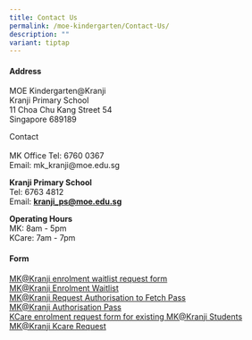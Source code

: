 ```yaml
---
title: Contact Us
permalink: /moe-kindergarten/Contact-Us/
description: ""
variant: tiptap
---
```

<h4><strong>Address</strong></h4>
<p>MOE Kindergarten@Kranji
<br>Kranji Primary School
<br>11 Choa Chu Kang Street 54
<br>Singapore 689189</p>
<p>Contact
<br>&nbsp;
<br>MK Office Tel: 6760 0367
<br>Email:&nbsp;mk_kranji@moe.edu.sg</p>
<p><strong>Kranji Primary School</strong>
<br>Tel: 6763 4812
<br>Email:&nbsp;<strong><a href="mailto:kranji_ps@moe.edu.sg" rel="noopener noreferrer nofollow" target="_blank">kranji_ps@moe.edu.sg</a></strong>
</p>
<p><strong>Operating Hours</strong>
<br>MK: 8am - 5pm
<br>KCare: 7am - 7pm</p>
<h4>Form</h4>
<p></p>
<div class="isomer-card-grid"><a rel="noopener noreferrer nofollow" href="https://form.gov.sg/67c904a40cb18aa6bf627a54" class="isomer-card"><div class="isomer-card-body"><div class="isomer-card-title">MK@Kranji enrolment waitlist request form</div><div class="isomer-card-link">MK@Kranji Enrolment Waitlist</div></div></a>
<a rel="noopener noreferrer nofollow" href="https://form.gov.sg/640e61d7571b1800123a722f" class="isomer-card">
<div class="isomer-card-body">
<div class="isomer-card-title">MK@Kranji Request Authorisation to Fetch Pass</div>
<div class="isomer-card-link">MK@Kranji Authorisation Pass</div>
</div>
</a><a rel="noopener noreferrer nofollow" href="https://go.gov.sg/mk-kranji-kcare-request" class="isomer-card"><div class="isomer-card-body"><div class="isomer-card-title">KCare enrolment request form for existing MK@Kranji Students</div><div class="isomer-card-link">MK@Kranji Kcare Request</div></div></a>
</div>
<p></p>